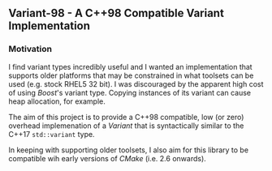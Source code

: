 Variant-98 - A C++98 Compatible Variant Implementation
---

### Motivation ###
I find variant types incredibly useful and I wanted an implementation that 
supports older platforms that may be constrained in what toolsets can be used 
(e.g. stock RHEL5 32 bit). I was discouraged by the apparent high cost of using 
*Boost*'s variant type. Copying instances of its variant can cause heap 
allocation, for example.

The aim of this project is to provide a C++98 compatible, low (or zero) 
overhead implemenation of a *Variant* that is syntactically similar to 
the C++17 `std::variant` type.

In keeping with supporting older toolsets, I also aim for this library to be 
compatible wih early versions of *CMake* (i.e. 2.6 onwards).
